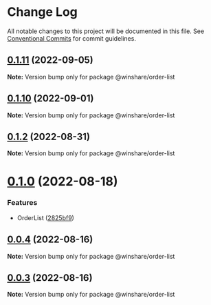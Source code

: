# Change Log

All notable changes to this project will be documented in this file. See [Conventional Commits](https://conventionalcommits.org) for commit guidelines.

## [0.1.11](http://idp-gitlab.winshare.com.cn/operation-winshare/winshare-ui/compare/@winshare/order-list@0.1.10...@winshare/order-list@0.1.11) (2022-09-05)

**Note:** Version bump only for package @winshare/order-list

## [0.1.10](http://idp-gitlab.winshare.com.cn/operation-winshare/winshare-ui/compare/@winshare/order-list@0.1.9...@winshare/order-list@0.1.10) (2022-09-01)

**Note:** Version bump only for package @winshare/order-list

## [0.1.2](http://idp-gitlab.winshare.com.cn/operation-winshare/winshare-ui/compare/@winshare/order-list@0.1.1...@winshare/order-list@0.1.2) (2022-08-31)

**Note:** Version bump only for package @winshare/order-list

# [0.1.0](http://idp-gitlab.winshare.com.cn/operation-winshare/winshare-ui/compare/@winshare/order-list@0.0.4...@winshare/order-list@0.1.0) (2022-08-18)

### Features

- OrderList ([2825bf9](http://idp-gitlab.winshare.com.cn/operation-winshare/winshare-ui/commit/2825bf9894cc569a865704e76927f01072d2e761))

## [0.0.4](http://idp-gitlab.winshare.com.cn/operation-winshare/winshare-ui/compare/@winshare/order-list@0.0.3...@winshare/order-list@0.0.4) (2022-08-16)

**Note:** Version bump only for package @winshare/order-list

## [0.0.3](http://idp-gitlab.winshare.com.cn/operation-winshare/winshare-ui/compare/@winshare/order-list@0.0.2...@winshare/order-list@0.0.3) (2022-08-16)

**Note:** Version bump only for package @winshare/order-list
